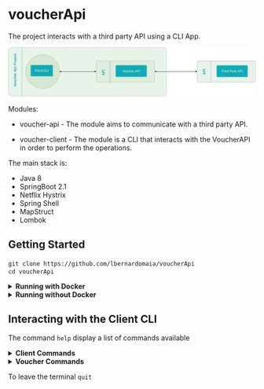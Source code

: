 # voucherApi

The project interacts with a third party API using a CLI App.

![API Design](https://github.com/lbernardomaia/voucherApi/blob/master/api_design.jpg)

Modules:

- voucher-api - The module aims to communicate with a third party API.

- voucher-client - The module is a CLI that interacts with the VoucherAPI in order to perform the operations.

The main stack is:

-   Java 8
-   SpringBoot 2.1
-   Netflix Hystrix
-   Spring Shell
-   MapStruct
-   Lombok

## Getting Started

```
git clone https://github.com/lbernardomaia/voucherApi
cd voucherApi
```

<details>
  <summary><b>Running with Docker</b></summary> 

```
docker-compose up
```
```
docker attach voucher-client
```
</details>

<details>
  <summary><b>Running without Docker</b></summary>
 
```
mvn clean package  
```
**VoucherAPI**
```
java -jar voucher-api/target/voucher-api-0.0.1-SNAPSHOT.jar 
```
The API is running on port 8080.

E.g. http://localhost:8080/api/v1/client

**Voucher Client**
```
java -jar voucher-client/target/voucher-api-client-0.0.1-SNAPSHOT.jar 
```
</details>

## Interacting with the Client CLI

The command ```help```  display a list of commands available

<details>
  <summary><b>Client Commands</b></summary> 
  
**Search a client by ID**

```
client G7cwfHokOtDorjqFMuI3tA
```

**Search a client by email, firstName, last-name, phone. E.g. searchClient -first-name BAILEY:**

```
searchClient -first-name BAILEY
```

```
searchClient -email 0.109006269972581@example.com -last-name McCreary 
```

```
searchClient -phone 2273077387365 
```

</details>

<details>
  <summary><b>Voucher Commands</b></summary> 
  
**Search Voucher by clientId**
```
searchVoucher WwEaIb0m4bhJphVtm2VgIw 
```

**Search Voucher by clientId and SerialNumber**
```
searchVoucher WwEaIb0m4bhJphVtm2VgIw 10026
```

**Create Voucher**
```
createVoucher WwEaIb0m4bhJphVtm2VgIw 50.0
```

</details>

To leave the terminal ```quit``` 
